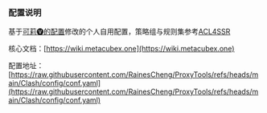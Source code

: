 ### 配置说明

基于[可莉🅥的配置](https://github.com/luestr/ProxyResource/tree/main/Tool/Clash/Config)修改的个人自用配置，策略组与规则集参考[ACL4SSR](https://github.com/ACL4SSR/ACL4SSR)

核心文档：[https://wiki.metacubex.one](https://wiki.metacubex.one)

配置地址：[https://raw.githubusercontent.com/RainesCheng/ProxyTools/refs/heads/main/Clash/config/conf.yaml](https://raw.githubusercontent.com/RainesCheng/ProxyTools/refs/heads/main/Clash/config/conf.yaml)
